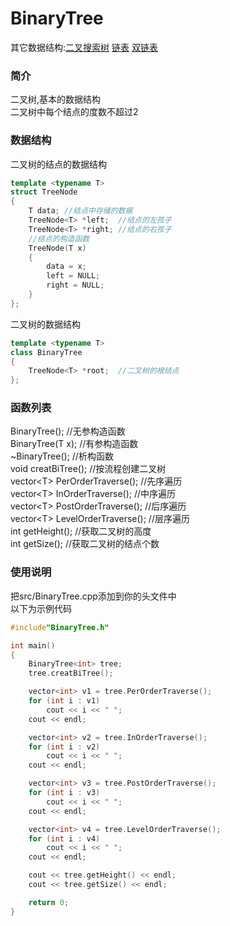 # BinaryTree
其它数据结构:[二叉搜索树](https://github.com/heiyedeshengyin/BinarySearchTree) [链表](https://github.com/heiyedeshengyin/LinkedList) [双链表](https://github.com/heiyedeshengyin/DoublyLinkedList)

### 简介
二叉树,基本的数据结构  
二叉树中每个结点的度数不超过2  

### 数据结构
二叉树的结点的数据结构
```cpp
template <typename T>
struct TreeNode
{
	T data;	//结点中存储的数据
	TreeNode<T> *left;	//结点的左孩子
	TreeNode<T> *right;	//结点的右孩子
	//结点的构造函数
	TreeNode(T x)
	{
		data = x;
		left = NULL;
		right = NULL;
	}
};
```
二叉树的数据结构
```cpp
template <typename T>
class BinaryTree
{
	TreeNode<T> *root;	//二叉树的根结点
};
```

### 函数列表
BinaryTree();	//无参构造函数  
BinaryTree(T x);	//有参构造函数  
~BinaryTree();	//析构函数  
void creatBiTree();	//按流程创建二叉树  
vector\<T\> PerOrderTraverse();	//先序遍历  
vector\<T\> InOrderTraverse();	//中序遍历  
vector\<T\> PostOrderTraverse();	//后序遍历  
vector\<T\> LevelOrderTraverse();	//层序遍历  
int getHeight();	//获取二叉树的高度  
int getSize();	//获取二叉树的结点个数  

### 使用说明
把src/BinaryTree.cpp添加到你的头文件中  
以下为示例代码
```cpp
#include"BinaryTree.h"

int main()
{
	BinaryTree<int> tree;
	tree.creatBiTree();

	vector<int> v1 = tree.PerOrderTraverse();
	for (int i : v1)
		cout << i << " ";
	cout << endl;

	vector<int> v2 = tree.InOrderTraverse();
	for (int i : v2)
		cout << i << " ";
	cout << endl;

	vector<int> v3 = tree.PostOrderTraverse();
	for (int i : v3)
		cout << i << " ";
	cout << endl;

	vector<int> v4 = tree.LevelOrderTraverse();
	for (int i : v4)
		cout << i << " ";
	cout << endl;

	cout << tree.getHeight() << endl;
	cout << tree.getSize() << endl;

	return 0;
}
```
